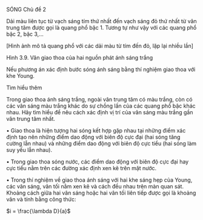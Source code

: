 SÓNG Chủ đề 2

Dải màu liên tục từ vạch sáng tím thứ nhất đến vạch sáng đỏ thứ nhất từ vân trung tâm được gọi là quang phổ bậc 1. Tương tự như vậy với các quang phổ bậc 2, bậc 3,...

[Hình ảnh mô tả quang phổ với các dải màu từ tím đến đỏ, lặp lại nhiều lần]

Hình 3.9. Vân giao thoa của hai nguồn phát ánh sáng trắng

Nếu phương án xác định bước sóng ánh sáng bằng thí nghiệm giao thoa với khe Young.

Tìm hiểu thêm

Trong giao thoa ánh sáng trắng, ngoài vân trung tâm có màu trắng, còn có các vân sáng màu trắng khác do sự chồng lấn của các quang phổ bậc khác nhau. Hãy tìm hiểu để nêu cách xác định vị trí của vân sáng màu trắng gần vân trung tâm nhất.

• Giao thoa là hiện tượng hai sóng kết hợp gặp nhau tại những điểm xác định tạo nên những điểm dao động với biên độ cực đại (hai sóng tăng cường lẫn nhau) và những điểm dao động với biên độ cực tiểu (hai sóng làm suy yếu lẫn nhau).

• Trong giao thoa sóng nước, các điểm dao động với biên độ cực đại hay cực tiểu nằm trên các đường xác định xen kẽ trên mặt nước.

• Trong thí nghiệm về giao thoa ánh sáng với hai khe sáng hẹp của Young, các vân sáng, vân tối nằm xen kẽ và cách đều nhau trên màn quan sát. Khoảng cách giữa hai vân sáng hoặc hai vân tối liên tiếp được gọi là khoảng vân và tính bằng công thức:

$i = \frac{\lambda D}{a}$